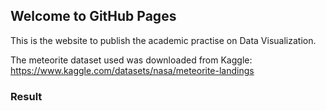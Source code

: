 ## Welcome to GitHub Pages

This is the website to publish the academic practise on Data Visualization. 

The meteorite dataset used was downloaded from Kaggle:
https://www.kaggle.com/datasets/nasa/meteorite-landings


### Result


